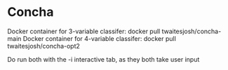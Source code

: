 # Concha

Docker container for 3-variable classifer: docker pull twaitesjosh/concha-main
Docker container for 4-variable classifer: docker pull twaitesjosh/concha-opt2

Do run both with the -i interactive tab, as they both take user input
